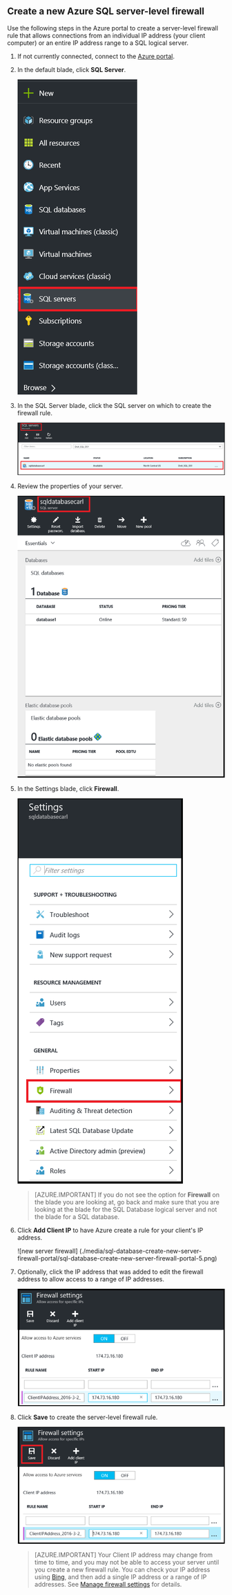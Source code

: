 
<!--
includes/sql-database-create-new-server-firewall-portal.md

Latest Freshness check:  2016-04-11 , carlrab.

As of circa 2016-04-11, the following topics might include this include:
articles/sql-database/sql-database-get-started-tutorial.md
articles/sql-database/sql-database-configure-firewall-settings

-->
## Create a new Azure SQL server-level firewall

Use the following steps in the Azure portal to create a server-level firewall rule that allows connections from an individual IP address (your client computer) or an entire IP address range to a SQL logical server. 

1. If not currently connected, connect to the [Azure portal](http://portal.azure.com).
2. In the default blade, click **SQL Server**.

  	![new server firewall](./media/sql-database-create-new-server-firewall-portal/sql-database-create-new-server-firewall-portal-1.png)

2. In the SQL Server blade, click the SQL server on which to create the firewall rule. 

 	![new server firewall](./media/sql-database-create-new-server-firewall-portal/sql-database-create-new-server-firewall-portal-2.png)
           
3. Review the properties of your server.

 	![new server firewall](./media/sql-database-create-new-server-firewall-portal/sql-database-create-new-server-firewall-portal-3.png)
      
4. In the Settings blade, click **Firewall**.

 	![new server firewall](./media/sql-database-create-new-server-firewall-portal/sql-database-create-new-server-firewall-portal-4.png)
    

 	> [AZURE.IMPORTANT] If you do not see the option for **Firewall** on the blade you are looking at, go back and make sure that you are looking at the blade for the SQL Database logical server and not the blade for a SQL database.

5. Click **Add Client IP** to have Azure create a rule for your client's IP address.

      ![new server firewall]
	  (./media/sql-database-create-new-server-firewall-portal/sql-database-create-new-server-firewall-portal-5.png)

6. Optionally, click the IP address that was added to edit the firewall address to allow access to a range of IP addresses.

      ![new server firewall](./media/sql-database-create-new-server-firewall-portal/sql-database-create-new-server-firewall-portal-6.png)
    
7. Click **Save** to create the server-level firewall rule.

     ![new server firewall](./media/sql-database-create-new-server-firewall-portal/sql-database-create-new-server-firewall-portal-7.png)

	>[AZURE.IMPORTANT] Your Client IP address may change from time to time, and you may not be able to access your server until you create a new firewall rule. You can check your IP address using [Bing](http://www.bing.com/search?q=my%20ip%20address), and then add a single IP address or a range of IP addresses. See [Manage firewall settings](sql-database-configure-firewall-settings.md#manage-existing-server-level-firewall-rules-through-the-azure-portal) for details.
